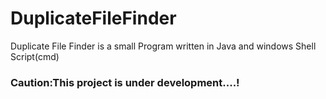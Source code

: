# DuplicateFileFinder
Duplicate File Finder is a small Program written in Java and windows Shell Script(cmd) 

### Caution:This project is under development....!
